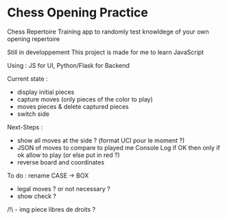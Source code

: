 # Chess Opening Practice

Chess Repertoire Training app to randomly test knowldege of your own opening repertoire

Still in developpement
This project is made for me to learn JavaScript


Using : JS for UI, Python/Flask for Backend

Current state :
- display initial pieces
- capture moves (only pieces of the color to play)
- moves pieces & delete captured pieces
- switch side

Next-Steps :
- show all moves at the side ? (format UCI pour le moment ?)
- JSON of moves to compare to played me Console Log if OK then only if ok allow to play (or else put in red ?)
- reverse board and coordinates


To do :
rename CASE -> BOX
- legal moves ? or not necessary ?
- show check ?


/!\ - img piece libres de droits ?
